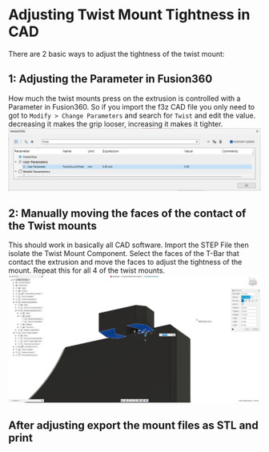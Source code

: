 # Adjusting Twist Mount Tightness in CAD
There are 2 basic ways to adjust the tightness of the twist mount:
## 1: Adjusting the Parameter in Fusion360
How much the twist mounts press on the extrusion is controlled with a Parameter in Fusion360. So if you import the f3z CAD file you only need to got to `Modify > Change Parameters` and search for `Twist` and edit the value. decreasing it makes the grip looser, increasing it makes it tighter.
![F360 Parameter](images/cad_twist_tightness/F360_Parameter.png)
## 2: Manually moving the faces of the contact of the Twist mounts
This should work in basically all CAD software. Import the STEP File then isolate the Twist Mount Component.
Select the faces of the T-Bar that contact the extrusion and move the faces to adjust the tightness of the mount. Repeat this for all 4 of the twist mounts.
![Move Faces](images/cad_twist_tightness/Move_Face.png)

## After adjusting export the mount files as STL and print
